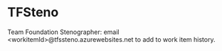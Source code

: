 TFSteno
=======

Team Foundation Stenographer: email &lt;workitemId>@tfssteno.azurewebsites.net to add to work item history.

